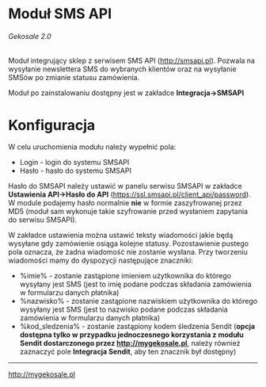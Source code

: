 Moduł SMS API
===
###### Gekosale 2.0

Moduł integrujący sklep z serwisem SMS API (http://smsapi.pl). Pozwala na wysyłanie newslettera SMS do wybranych klientów oraz na wysyłanie SMSów po zmianie statusu zamówienia.

Moduł po zainstalowaniu dostępny jest w zakładce **Integracja->SMSAPI**

# Konfiguracja
W celu uruchomienia modułu należy wypełnić pola:
* Login - login do systemu SMSAPI
* Hasło - hasło do systemu SMSAPI

Hasło do SMSAPI należy ustawić w panelu serwisu SMSAPI w zakładce **Ustawienia API->Hasło do API** (https://ssl.smsapi.pl/client_api/password). W module podajemy hasło normalnie **nie** w formie zaszyfrowanej przez MD5 (moduł sam wykonuje takie szyfrowanie przed wysłaniem zapytania do serwisu SMSAPI).

W zakładce ustawienia można ustawić teksty wiadomości jakie będą wysyłane gdy zamówienie osiąga kolejne statusy. Pozostawienie pustego pola oznacza, że żadna wiadomość nie zostanie wysłana.
Przy tworzeniu wiadomości mamy do dyspozycji następujące znaczniki:
* %imie% - zostanie zastąpione imieniem użytkownika do którego wysyłany jest SMS (jest to imię podane podczas składania zamówienia w formularzu danych płatnika)
* %nazwisko% - zostanie zastąpione nazwiskiem użytkownika do którego wysyłany jest SMS (jest to nazwisko podane podczas składania zamówienia w formularzu danych płatnika)
* %kod_sledzenia% - zostanie zastąpiony kodem śledzenia Sendit (**opcja dostępna tylko w przypadku jednoczesnego korzystania z modułu Sendit dostarczonego przez http://mygekosale.pl**, należy również zaznaczyć pole **Integracja Sendit**, aby ten znacznik był dostępny)

---
http://mygekosale.pl
